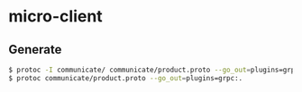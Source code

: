 # micro-client


## Generate
```sh
$ protoc -I communicate/ communicate/product.proto --go_out=plugins=grpc:communicate
$ protoc communicate/product.proto --go_out=plugins=grpc:.
```
